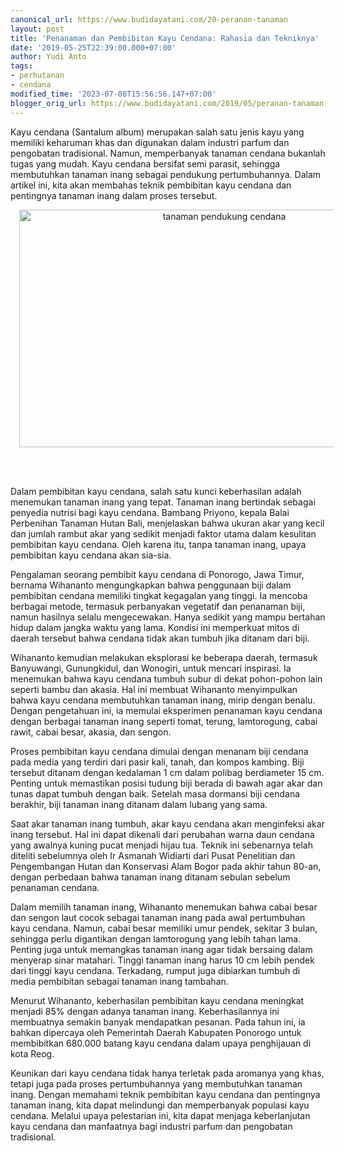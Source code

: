 ```yaml
---
canonical_url: https://www.budidayatani.com/20-peranan-tanaman
layout: post
title: 'Penanaman dan Pembibitan Kayu Cendana: Rahasia dan Tekniknya'
date: '2019-05-25T22:39:00.000+07:00'
author: Yudi Anto
tags:
- perhutanan
- cendana
modified_time: '2023-07-08T15:56:56.147+07:00'
blogger_orig_url: https://www.budidayatani.com/2019/05/peranan-tanaman-pendukung-agar-budidaya.html
---
```


<p>Kayu cendana (Santalum album) merupakan salah satu jenis kayu yang memiliki keharuman khas dan digunakan dalam industri parfum dan pengobatan tradisional. Namun, memperbanyak tanaman cendana bukanlah tugas yang mudah. Kayu cendana bersifat semi parasit, sehingga membutuhkan tanaman inang sebagai pendukung pertumbuhannya. Dalam artikel ini, kita akan membahas teknik pembibitan kayu cendana dan pentingnya tanaman inang dalam proses tersebut.</p><div class="separator" style="clear: both; text-align: center;"><a href="https://blogger.googleusercontent.com/img/b/R29vZ2xl/AVvXsEiVBpco9ui2YGAHATBf4Th6LAOd9jGFLrLNtkPGxc7RCDl7Qz-mpYyF_a10tsZcQUxkYFeKBIYjqozniiUQvhyJB4m6YJXVr6NM3OlD2G-SHucyAmBTVYr_YJVxaGi8g2az_xPo0vV8Xo6Tx-1lae1PtLMJJTYn-8CHllxJfCKG0uJQFXFR0URrM26I4SRg/s1080/pohon-cendana-1080x640_2.jpg" imageanchor="1" style="margin-left: 1em; margin-right: 1em;"><img alt="tanaman pendukung cendana" border="0" data-original-height="640" data-original-width="1080" height="380" src="https://blogger.googleusercontent.com/img/b/R29vZ2xl/AVvXsEiVBpco9ui2YGAHATBf4Th6LAOd9jGFLrLNtkPGxc7RCDl7Qz-mpYyF_a10tsZcQUxkYFeKBIYjqozniiUQvhyJB4m6YJXVr6NM3OlD2G-SHucyAmBTVYr_YJVxaGi8g2az_xPo0vV8Xo6Tx-1lae1PtLMJJTYn-8CHllxJfCKG0uJQFXFR0URrM26I4SRg/w640-h380/pohon-cendana-1080x640_2.jpg" width="640" /></a></div><br /><p><br /></p><p>Dalam pembibitan kayu cendana, salah satu kunci keberhasilan adalah menemukan tanaman inang yang tepat. Tanaman inang bertindak sebagai penyedia nutrisi bagi kayu cendana. Bambang Priyono, kepala Balai Perbenihan Tanaman Hutan Bali, menjelaskan bahwa ukuran akar yang kecil dan jumlah rambut akar yang sedikit menjadi faktor utama dalam kesulitan pembibitan kayu cendana. Oleh karena itu, tanpa tanaman inang, upaya pembibitan kayu cendana akan sia-sia.</p><p>Pengalaman seorang pembibit kayu cendana di Ponorogo, Jawa Timur, bernama Wihananto mengungkapkan bahwa penggunaan biji dalam pembibitan cendana memiliki tingkat kegagalan yang tinggi. Ia mencoba berbagai metode, termasuk perbanyakan vegetatif dan penanaman biji, namun hasilnya selalu mengecewakan. Hanya sedikit yang mampu bertahan hidup dalam jangka waktu yang lama. Kondisi ini memperkuat mitos di daerah tersebut bahwa cendana tidak akan tumbuh jika ditanam dari biji.</p><p>Wihananto kemudian melakukan eksplorasi ke beberapa daerah, termasuk Banyuwangi, Gunungkidul, dan Wonogiri, untuk mencari inspirasi. Ia menemukan bahwa kayu cendana tumbuh subur di dekat pohon-pohon lain seperti bambu dan akasia. Hal ini membuat Wihananto menyimpulkan bahwa kayu cendana membutuhkan tanaman inang, mirip dengan benalu. Dengan pengetahuan ini, ia memulai eksperimen penanaman kayu cendana dengan berbagai tanaman inang seperti tomat, terung, lamtorogung, cabai rawit, cabai besar, akasia, dan sengon.</p><p>Proses pembibitan kayu cendana dimulai dengan menanam biji cendana pada media yang terdiri dari pasir kali, tanah, dan kompos kambing. Biji tersebut ditanam dengan kedalaman 1 cm dalam polibag berdiameter 15 cm. Penting untuk memastikan posisi tudung biji berada di bawah agar akar dan tunas dapat tumbuh dengan baik. Setelah masa dormansi biji cendana berakhir, biji tanaman inang ditanam dalam lubang yang sama.</p><p>Saat akar tanaman inang tumbuh, akar kayu cendana akan menginfeksi akar inang tersebut. Hal ini dapat dikenali dari perubahan warna daun cendana yang awalnya kuning pucat menjadi hijau tua. Teknik ini sebenarnya telah diteliti sebelumnya oleh Ir Asmanah Widiarti dari Pusat Penelitian dan Pengembangan Hutan dan Konservasi Alam Bogor pada akhir tahun 80-an, dengan perbedaan bahwa tanaman inang ditanam sebulan sebelum penanaman cendana.</p><p>Dalam memilih tanaman inang, Wihananto menemukan bahwa cabai besar dan sengon laut cocok sebagai tanaman inang pada awal pertumbuhan kayu cendana. Namun, cabai besar memiliki umur pendek, sekitar 3 bulan, sehingga perlu digantikan dengan lamtorogung yang lebih tahan lama. Penting juga untuk memangkas tanaman inang agar tidak bersaing dalam menyerap sinar matahari. Tinggi tanaman inang harus 10 cm lebih pendek dari tinggi kayu cendana. Terkadang, rumput juga dibiarkan tumbuh di media pembibitan sebagai tanaman inang tambahan.</p><p>Menurut Wihananto, keberhasilan pembibitan kayu cendana meningkat menjadi 85% dengan adanya tanaman inang. Keberhasilannya ini membuatnya semakin banyak mendapatkan pesanan. Pada tahun ini, ia bahkan dipercaya oleh Pemerintah Daerah Kabupaten Ponorogo untuk membibitkan 680.000 batang kayu cendana dalam upaya penghijauan di kota Reog.</p><p>Keunikan dari kayu cendana tidak hanya terletak pada aromanya yang khas, tetapi juga pada proses pertumbuhannya yang membutuhkan tanaman inang. Dengan memahami teknik pembibitan kayu cendana dan pentingnya tanaman inang, kita dapat melindungi dan memperbanyak populasi kayu cendana. Melalui upaya pelestarian ini, kita dapat menjaga keberlanjutan kayu cendana dan manfaatnya bagi industri parfum dan pengobatan tradisional.</p>